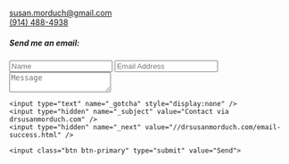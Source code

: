 [susan.morduch@gmail.com](mailto:susan.morduch@gmail.com)  
[(914) 488-4938](tel:9144884938)  

##### Send me an email:

<form method="POST" action="//formspree.io/susan.morduch@gmail.com">
	<input class="form-control margin-trailer-tiny" type="text" name="name" placeholder="Name">
	<input class="form-control margin-trailer-tiny" type="email" name="_replyto" placeholder="Email Address">
	<textarea class="form-control margin-trailer-tiny" name="body" placeholder="Message"></textarea>

	<input type="text" name="_gotcha" style="display:none" />
	<input type="hidden" name="_subject" value="Contact via drsusanmorduch.com" />
	<input type="hidden" name="_next" value="//drsusanmorduch.com/email-success.html" />

	<input class="btn btn-primary" type="submit" value="Send">
</form> 
